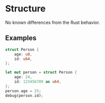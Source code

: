 # Structure

No known differences from the Rust behavior.

## Examples

```rust
struct Person {
    age: u8,
    id: u64,
};

let mut person = struct Person {
    age: 24,
    id: 123456789 as u64,
};
person.age = 25;
debug(person.id);
```
